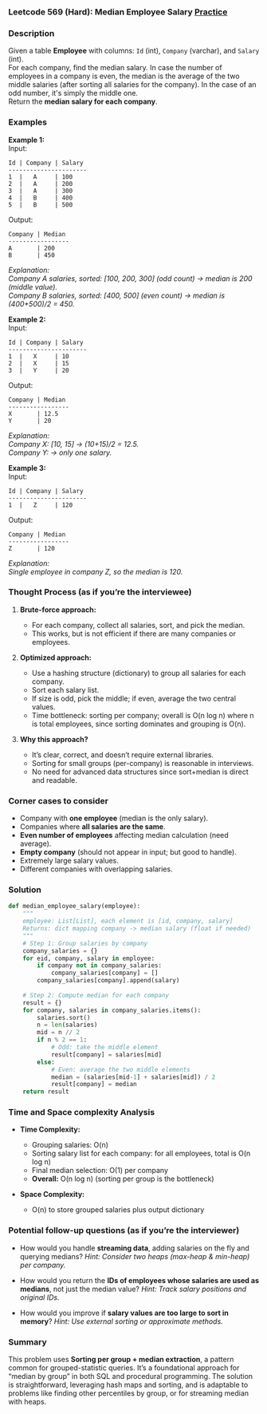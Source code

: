 ### Leetcode 569 (Hard): Median Employee Salary [Practice](https://leetcode.com/problems/median-employee-salary)

### Description  
Given a table **Employee** with columns: `Id` (int), `Company` (varchar), and `Salary` (int).  
For each company, find the median salary. In case the number of employees in a company is even, the median is the average of the two middle salaries (after sorting all salaries for the company). In the case of an odd number, it's simply the middle one.  
Return the **median salary for each company**.

### Examples  

**Example 1:**  
Input:  
```
Id | Company | Salary
----------------------
1  |   A     | 100
2  |   A     | 200
3  |   A     | 300
4  |   B     | 400
5  |   B     | 500
```
Output:  
```
Company | Median
-----------------
A       | 200
B       | 450
```
*Explanation:  
Company A salaries, sorted: [100, 200, 300] (odd count) → median is 200 (middle value).  
Company B salaries, sorted: [400, 500] (even count) → median is (400+500)/2 = 450.*

**Example 2:**  
Input:  
```
Id | Company | Salary
----------------------
1  |   X     | 10
2  |   X     | 15
3  |   Y     | 20
```
Output:  
```
Company | Median
-----------------
X       | 12.5
Y       | 20
```
*Explanation:  
Company X: [10, 15] → (10+15)/2 = 12.5.  
Company Y:  → only one salary.*

**Example 3:**  
Input:  
```
Id | Company | Salary
----------------------
1  |   Z     | 120
```
Output:  
```
Company | Median
-----------------
Z       | 120
```
*Explanation:  
Single employee in company Z, so the median is 120.*

### Thought Process (as if you’re the interviewee)  

1. **Brute-force approach:**
   - For each company, collect all salaries, sort, and pick the median.
   - This works, but is not efficient if there are many companies or employees.

2. **Optimized approach:**
   - Use a hashing structure (dictionary) to group all salaries for each company.
   - Sort each salary list.
   - If size is odd, pick the middle; if even, average the two central values.
   - Time bottleneck: sorting per company; overall is O(n log n) where n is total employees, since sorting dominates and grouping is O(n).

3. **Why this approach?**
   - It’s clear, correct, and doesn’t require external libraries.
   - Sorting for small groups (per-company) is reasonable in interviews.
   - No need for advanced data structures since sort+median is direct and readable.

### Corner cases to consider  
- Company with **one employee** (median is the only salary).
- Companies where **all salaries are the same**.
- **Even number of employees** affecting median calculation (need average).
- **Empty company** (should not appear in input; but good to handle).
- Extremely large salary values.
- Different companies with overlapping salaries.

### Solution

```python
def median_employee_salary(employee):
    """
    employee: List[List], each element is [id, company, salary]
    Returns: dict mapping company -> median salary (float if needed)
    """
    # Step 1: Group salaries by company
    company_salaries = {}
    for eid, company, salary in employee:
        if company not in company_salaries:
            company_salaries[company] = []
        company_salaries[company].append(salary)
    
    # Step 2: Compute median for each company
    result = {}
    for company, salaries in company_salaries.items():
        salaries.sort()
        n = len(salaries)
        mid = n // 2
        if n % 2 == 1:
            # Odd: take the middle element
            result[company] = salaries[mid]
        else:
            # Even: average the two middle elements
            median = (salaries[mid-1] + salaries[mid]) / 2
            result[company] = median
    return result
```

### Time and Space complexity Analysis  

- **Time Complexity:**  
  - Grouping salaries: O(n)  
  - Sorting salary list for each company: for all employees, total is O(n log n)
  - Final median selection: O(1) per company  
  - **Overall:** O(n log n) (sorting per group is the bottleneck)

- **Space Complexity:**  
  - O(n) to store grouped salaries plus output dictionary

### Potential follow-up questions (as if you’re the interviewer)  

- How would you handle **streaming data**, adding salaries on the fly and querying medians?
  *Hint: Consider two heaps (max-heap & min-heap) per company.*

- How would you return the **IDs of employees whose salaries are used as medians**, not just the median value?
  *Hint: Track salary positions and original IDs.*

- How would you improve if **salary values are too large to sort in memory**?
  *Hint: Use external sorting or approximate methods.*

### Summary
This problem uses **Sorting per group + median extraction**, a pattern common for grouped-statistic queries. It’s a foundational approach for “median by group” in both SQL and procedural programming. The solution is straightforward, leveraging hash maps and sorting, and is adaptable to problems like finding other percentiles by group, or for streaming median with heaps.